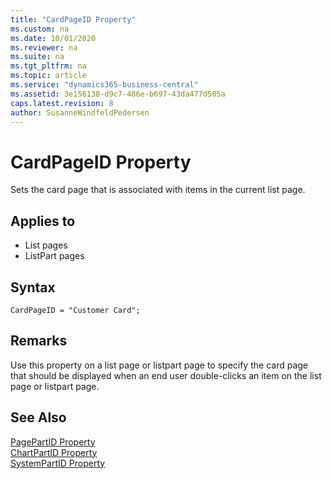 ```yaml
---
title: "CardPageID Property"
ms.custom: na
ms.date: 10/01/2020
ms.reviewer: na
ms.suite: na
ms.tgt_pltfrm: na
ms.topic: article
ms.service: "dynamics365-business-central"
ms.assetid: 3e156138-d9c7-486e-b697-43da477d505a
caps.latest.revision: 8
author: SusanneWindfeldPedersen
---
```


 

# CardPageID Property
Sets the card page that is associated with items in the current list page.  
  
## Applies to  
 - List pages  
 - ListPart pages  

## Syntax

```
CardPageID = "Customer Card";
```
  
## Remarks  
 Use this property on a list page or listpart page to specify the card page that should be displayed when an end user double-clicks an item on the list page or listpart page.  
 
 
## See Also  
[PagePartID Property](devenv-pagepartid-property.md)   
[ChartPartID Property](devenv-chartpartid-property.md)   
[SystemPartID Property](devenv-systempartid-property.md)